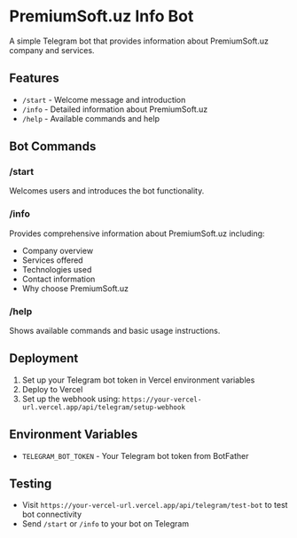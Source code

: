 # PremiumSoft.uz Info Bot

A simple Telegram bot that provides information about PremiumSoft.uz company and services.

## Features

- `/start` - Welcome message and introduction
- `/info` - Detailed information about PremiumSoft.uz
- `/help` - Available commands and help

## Bot Commands

### /start
Welcomes users and introduces the bot functionality.

### /info
Provides comprehensive information about PremiumSoft.uz including:
- Company overview
- Services offered
- Technologies used
- Contact information
- Why choose PremiumSoft.uz

### /help
Shows available commands and basic usage instructions.

## Deployment

1. Set up your Telegram bot token in Vercel environment variables
2. Deploy to Vercel
3. Set up the webhook using: `https://your-vercel-url.vercel.app/api/telegram/setup-webhook`

## Environment Variables

- `TELEGRAM_BOT_TOKEN` - Your Telegram bot token from BotFather

## Testing

- Visit `https://your-vercel-url.vercel.app/api/telegram/test-bot` to test bot connectivity
- Send `/start` or `/info` to your bot on Telegram
